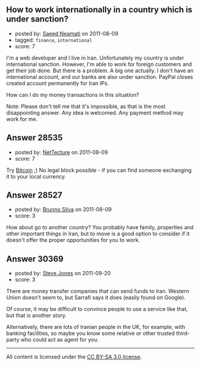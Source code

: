 ## How to work internationally in a country which is under sanction?

- posted by: [Saeed Neamati](https://stackexchange.com/users/-1/11989-saeed-neamati) on 2011-08-09
- tagged: `finance`, `international`
- score: 7

I'm a web developer and I live in Iran. Unfortunately my country is under international sanction. However, I'm able to work for foreign customers and get their job done. But there is a problem. A big one actually. I don't have an international account, and our banks are also under sanction. PayPal closes created account permanently for Iran IPs. 

How can I do my money transactions in this situation?

Note: Please don't tell me that it's impossible, as that is the most disappointing answer. Any idea is welcomed. Any payment method may work for me. 




## Answer 28535

- posted by: [NetTecture](https://stackexchange.com/users/-1/3350-nettecture) on 2011-08-09
- score: 7

<p>Try <a href="http://bitcoin.org/clients.html" rel="nofollow">Bitcoin</a> ;) No legal block possible - if you can find someone exchanging it to your local currency.</p>



## Answer 28527

- posted by: [Brunno Silva](https://stackexchange.com/users/-1/9710-brunno-silva) on 2011-08-09
- score: 3

How about go to another country? You probably have family, properties and other important things in Iran, but to move is a good option to consider if it doesn't offer the proper opportunities for you to work. 


## Answer 30369

- posted by: [Steve Jones](https://stackexchange.com/users/-1/12985-steve-jones) on 2011-09-20
- score: 3

There are money transfer companies that can send funds to Iran. Western Union doesn't seem to, but Sarrafi says it does (easily found on Google).

Of course, it may be difficult to convince people to use a service like that, but that is another story.

Alternatively, there are lots of Iranian people in the UK, for example, with banking facilities, so maybe you know some relative or other trusted third-party who could act as agent for you.



---

All content is licensed under the [CC BY-SA 3.0 license](https://creativecommons.org/licenses/by-sa/3.0/).
